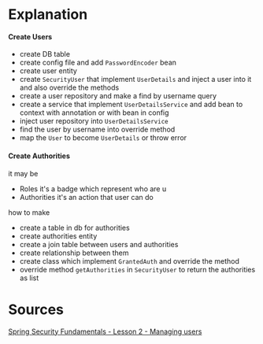 # Explanation

#### Create Users
- create DB table
- create config file and add `PasswordEncoder` bean
- create user entity
- create `SecurityUser` that implement `UserDetails` and inject a user into it and also override the methods 
- create a user repository and make a find by username query
- create a service that implement `UserDetailsService` and add bean to context with annotation or with bean in config
- inject user repository into `UserDetailsService` 
- find the user by username into override method
- map the `User` to become `UserDetails` or throw error 
#### Create Authorities 
it may be 
- Roles it's a badge which represent who are u
- Authorities it's an action that user can do 

how to make
- create a table in db for authorities
- create authorities entity
- create a join table between users and authorities
- create relationship between them
- create class which implement `GrantedAuth` and override the method
- override method `getAuthorities` in `SecurityUser` to return the authorities as list
# Sources
[Spring Security Fundamentals - Lesson 2 - Managing users](https://www.youtube.com/watch?v=dFvbHZ8CuKM&list=PLEocw3gLFc8X_a8hGWGaBnSkPFJmbb8QP&index=2&pp=iAQB) 
